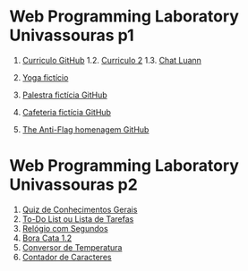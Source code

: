 # Web Programming Laboratory Univassouras p1
1. [Curriculo GitHub](https://github.com/Luann8/curriculo-1.1)
1.2. [Curriculo 2](https://luann8.github.io/Curriculo2/)
1.3. [Chat Luann](https://luann8.github.io/Chat-Luann/)

2. [Yoga fictício](https://luann8.github.io/Yoga-ficticio/)
3. [Palestra fictícia GitHub](https://github.com/Luann8/Palestra-ficiticio)
4. [Cafeteria fictícia GitHub](https://github.com/Luann8/Cafeteria-ficticia)
5. [The Anti-Flag homenagem GitHub](https://github.com/Luann8/The-Anti-Flag-homenagem)

# Web Programming Laboratory Univassouras p2

1. [Quiz de Conhecimentos Gerais](https://luann8.github.io/Quiz-de-Conhecimentos-Gerais/)
2. [To-Do List ou Lista de Tarefas](https://luann8.github.io/To-Do-List-ou-Lista-de-Tarefas/)
3. [Relógio com Segundos](https://luann8.github.io/Relogio-segundos/)
4. [Bora Cata 1.2](https://luann8.github.io/Bora-Cata-1.2/)
5. [Conversor de Temperatura](https://luann8.github.io/Conversor-de-temperatura/)
6. [Contador de Caracteres](https://luann8.github.io/Contador-de-Caracteres/)
